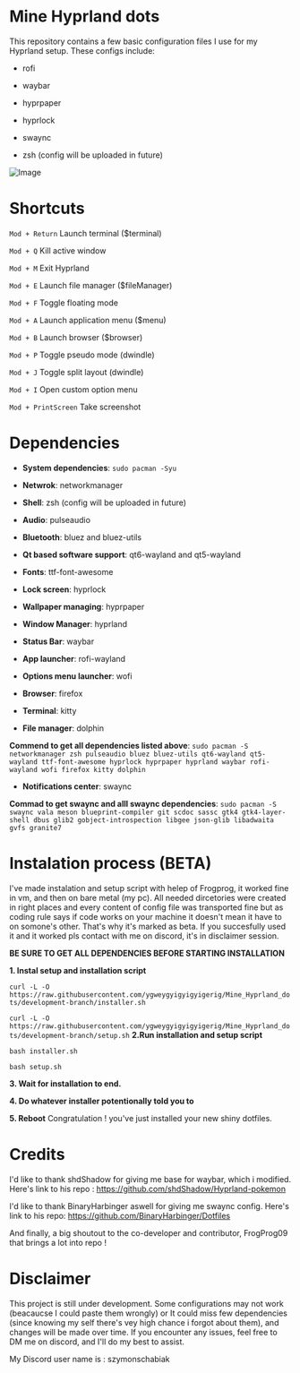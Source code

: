 # Mine Hyprland dots
This repository contains a few basic configuration files I use for my Hyprland setup. These configs include:

- rofi

- waybar

- hyprpaper

- hyprlock

- swaync

- zsh (config will be uploaded in future) 
  
![Image](https://github.com/user-attachments/assets/828b07a4-6e2a-472d-ad90-9cd37e728b4b)

# Shortcuts 
```Mod + Return```	Launch terminal ($terminal)

```Mod + Q```	Kill active window

```Mod + M```	Exit Hyprland

```Mod + E```	Launch file manager ($fileManager)

```Mod + F```	Toggle floating mode

```Mod + A```	Launch application menu ($menu)

```Mod + B```	Launch browser ($browser)

```Mod + P```	Toggle pseudo mode (dwindle)

```Mod + J```	Toggle split layout (dwindle)

```Mod + I```	Open custom option menu

```Mod + PrintScreen``` Take screenshot

# Dependencies
- **System dependencies**: ```sudo pacman -Syu```

- **Netwrok**: networkmanager

- **Shell**: zsh (config will be uploaded in future)

- **Audio**: pulseaudio

- **Bluetooth**: bluez and bluez-utils

- **Qt based software support**: qt6-wayland and qt5-wayland
  
- **Fonts**: ttf-font-awesome

- **Lock screen**: hyprlock

- **Wallpaper managing**: hyprpaper
  
- **Window Manager**: hyprland
  
- **Status Bar**: waybar
  
- **App launcher**: rofi-wayland

- **Options menu launcher**: wofi
  
- **Browser**: firefox
  
- **Terminal**: kitty

- **File manager**: dolphin

**Commend to get all dependencies listed above**: ```sudo pacman -S networkmanager zsh pulseaudio bluez bluez-utils qt6-wayland qt5-wayland ttf-font-awesome hyprlock hyprpaper hyprland waybar rofi-wayland wofi firefox kitty dolphin```

- **Notifications center**: swaync
  
**Commad to get swaync and alll swaync dependencies**: ```sudo pacman -S swaync vala meson blueprint-compiler git scdoc sassc gtk4 gtk4-layer-shell dbus glib2 gobject-introspection libgee json-glib libadwaita gvfs granite7```

# Instalation process (BETA)
I've made instalation and setup script with helep of Frogprog,  it worked fine in vm, and then on bare metal (my pc). All needed dircetories were created in right places and every content of config file was transported fine but as coding rule says if code works on your machine it doesn't mean it have to on somone's other. That's why it's marked as beta. If you succesfully used it and it worked pls contact with me on discord, it's in disclaimer session.

**BE SURE TO GET ALL DEPENDENCIES BEFORE STARTING INSTALLATION**



**1. Instal setup and installation script**

   ```curl -L -O https://raw.githubusercontent.com/ygweygyigyigyigerig/Mine_Hyprland_dots/development-branch/installer.sh```
   
   ```curl -L -O https://raw.githubusercontent.com/ygweygyigyigyigerig/Mine_Hyprland_dots/development-branch/setup.sh```
**2.Run installation and setup script**

```bash installer.sh```

```bash setup.sh```

**3. Wait for installation to end.**

**4. Do whatever installer potentionally told you to**

**5. Reboot**
Congratulation ! you've just installed your new shiny dotfiles.
# Credits

I'd like to thank shdShadow for giving me base for waybar, which i modified. Here's link to his repo : 
https://github.com/shdShadow/Hyprland-pokemon

I'd like to thank BinaryHarbinger aswell for giving me swaync config. Here's link to his repo:
https://github.com/BinaryHarbinger/Dotfiles

And finally, a big shoutout to the co-developer and contributor, FrogProg09 that brings a lot into repo !

# Disclaimer
This project is still under development.
Some configurations may not work (beacaucse I could paste them wrongly) or It could miss few dependencies (since knowing my self there's vey high chance i forgot about them), and changes will be made over time. If you encounter any issues, feel free to DM me on discord, and I'll do my best to assist.

My Discord user name is : szymonschabiak
